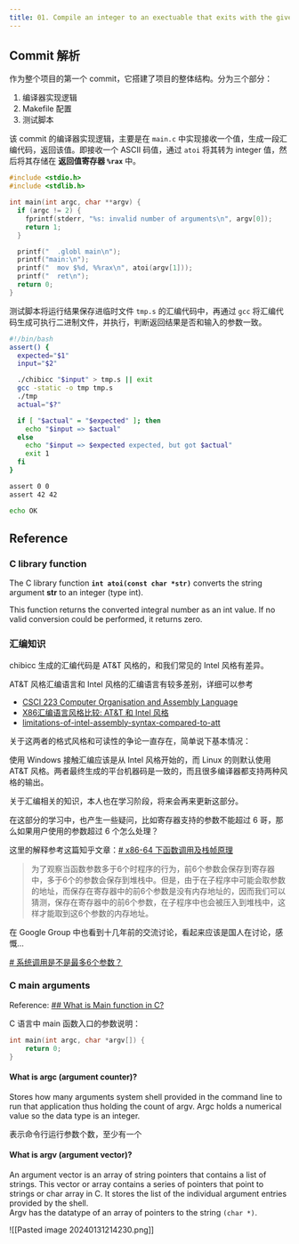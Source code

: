 ```yaml
---
title: 01. Compile an integer to an exectuable that exits with the given number（0522e2d）
---
```

## Commit 解析

作为整个项目的第一个 commit，它搭建了项目的整体结构。分为三个部分：

1. 编译器实现逻辑
2. Makefile 配置
3. 测试脚本

该 commit 的编译器实现逻辑，主要是在 `main.c` 中实现接收一个值，生成一段汇编代码，返回该值。即接收一个 ASCII 码值，通过 `atoi` 将其转为 integer 值，然后将其存储在 **返回值寄存器 `%rax`** 中。

```c
#include <stdio.h>
#include <stdlib.h>

int main(int argc, char **argv) {
  if (argc != 2) {
    fprintf(stderr, "%s: invalid number of arguments\n", argv[0]);
    return 1;
  }

  printf("  .globl main\n");
  printf("main:\n");
  printf("  mov $%d, %%rax\n", atoi(argv[1]));
  printf("  ret\n");
  return 0;
}
```

测试脚本将运行结果保存进临时文件 `tmp.s` 的汇编代码中，再通过 `gcc` 将汇编代码生成可执行二进制文件，并执行，判断返回结果是否和输入的参数一致。

```sh
#!/bin/bash
assert() {
  expected="$1"
  input="$2"

  ./chibicc "$input" > tmp.s || exit
  gcc -static -o tmp tmp.s
  ./tmp
  actual="$?"

  if [ "$actual" = "$expected" ]; then
    echo "$input => $actual"
  else
    echo "$input => $expected expected, but got $actual"
    exit 1
  fi
}

assert 0 0
assert 42 42

echo OK
```

## Reference

### C library function

The C library function **`int atoi(const char *str)`** converts the string argument **str** to an integer (type int).

This function returns the converted integral number as an int value. If no valid conversion could be performed, it returns zero.

### 汇编知识

chibicc 生成的汇编代码是 AT&T 风格的，和我们常见的 Intel 风格有差异。

AT&T 风格汇编语言和 Intel 风格的汇编语言有较多差别，详细可以参考

- [CSCI 223 Computer Organisation and Assembly Language](https://imada.sdu.dk/u/kslarsen/dm546/Material/IntelnATT.htm)
- [X86汇编语言风格比较: AT&T 和 Intel 风格](https://zhuanlan.zhihu.com/p/527208939)
- [limitations-of-intel-assembly-syntax-compared-to-att](https://stackoverflow.com/questions/972602/limitations-of-intel-assembly-syntax-compared-to-att)

关于这两者的格式风格和可读性的争论一直存在，简单说下基本情况：

使用 Windows 接触汇编应该是从 Intel 风格开始的，而 Linux 的则默认使用 AT&T 风格。两者最终生成的平台机器码是一致的，而且很多编译器都支持两种风格的输出。

关于汇编相关的知识，本人也在学习阶段，将来会再来更新这部分。

在这部分的学习中，也产生一些疑问，比如寄存器支持的参数不能超过 6 哥，那么如果用户使用的参数超过 6 个怎么处理？

这里的解释参考这篇知乎文章：[# x86-64 下函数调用及栈帧原理](https://zhuanlan.zhihu.com/p/27339191)

> 为了观察当函数参数多于6个时程序的行为，前6个参数会保存到寄存器中，多于6个的参数会保存到堆栈中。但是，由于在子程序中可能会取参数的地址，而保存在寄存器中的前6个参数是没有内存地址的，因而我们可以猜测，保存在寄存器中的前6个参数，在子程序中也会被压入到堆栈中，这样才能取到这6个参数的内存地址。

在 Google Group 中也看到十几年前的交流讨论，看起来应该是国人在讨论，感慨...

[# 系统调用是不是最多6个参数？](https://groups.google.com/g/cn.bbs.comp.unix.development.kernel/c/-SDj48KWGrc/m/_6VLA9HxS3IJ)
### C main arguments

Reference: [## What is Main function in C?](https://www.equestionanswers.com/c/function-main-meaning-of-argc-and-argv.php)

C 语言中 main 函数入口的参数说明：

```c
int main(int argc, char *argv[]) {
	return 0;
}
```

#### What is argc (argument counter)?

Stores how many arguments system shell provided in the command line to run that application 
thus holding the count of argv. Argc holds a numerical value so the data type is an integer.

表示命令行运行参数个数，至少有一个

#### What is argv (argument vector)?

An argument vector is an array of string pointers that contains a list of strings. This vector or array contains a series of pointers that point to strings or char array in C. It stores the list of the individual argument entries provided by the shell.  
Argv has the datatype of an array of pointers to the string `(char *)`.

![[Pasted image 20240131214230.png]]
